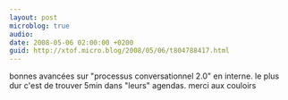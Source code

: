 ```yaml
---
layout: post
microblog: true
audio: 
date: 2008-05-06 02:00:00 +0200
guid: http://xtof.micro.blog/2008/05/06/t804788417.html
---
```

bonnes avancées sur "processus conversationnel 2.0" en interne. le plus dur c'est de trouver 5min dans "leurs" agendas. merci aux couloirs
